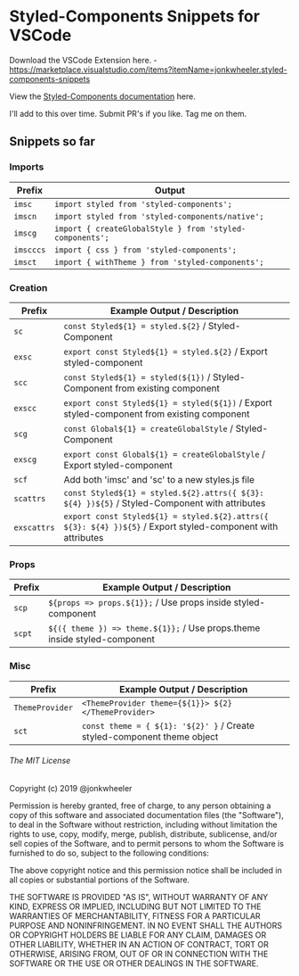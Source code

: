 # Styled-Components Snippets for VSCode

Download the VSCode Extension here. - https://marketplace.visualstudio.com/items?itemName=jonkwheeler.styled-components-snippets

View the [Styled-Components documentation](https://www.styled-components.com/docs) here.

I'll add to this over time. Submit PR's if you like. Tag me on them.

## Snippets so far

### Imports

| Prefix    | Output                                                   |
| --------- | -------------------------------------------------------- |
| `imsc`    | `import styled from 'styled-components';`                |
| `imscn`   | `import styled from 'styled-components/native';`         |
| `imscg`   | `import { createGlobalStyle } from 'styled-components';` |
| `imscccs` | `import { css } from 'styled-components';`               |
| `imsct`   | `import { withTheme } from 'styled-components';`         |

### Creation

| Prefix      | Example Output / Description                                                                                |
| ----------- | ----------------------------------------------------------------------------------------------------------- |
| `sc`        | `const Styled${1} = styled.${2}` / Styled-Component                                                         |
| `exsc`      | `export const Styled${1} = styled.${2}` / Export styled-component                                           |
| `scc`       | `const Styled${1} = styled(${1})` / Styled-Component from existing component                                |
| `exscc`     | `export const Styled${1} = styled(${1})` / Export styled-component from existing component                  |
| `scg`       | `const Global${1} = createGlobalStyle` / Styled-Component                                                   |
| `exscg`     | `export const Global${1} = createGlobalStyle` / Export styled-component                                     |
| `scf`       | Add both 'imsc' and 'sc' to a new styles.js file                                                            |
| `scattrs`   | `const Styled${1} = styled.${2}.attrs({ ${3}: ${4} })${5}` / Styled-Component with attributes               |
| `exscattrs` | `export const Styled${1} = styled.${2}.attrs({ ${3}: ${4} })${5}` / Export styled-component with attributes |

### Props

| Prefix | Example Output / Description                                              |
| ------ | ------------------------------------------------------------------------- |
| `scp`  | `${props => props.${1}};` / Use props inside styled-component             |
| `scpt` | `${({ theme }) => theme.${1}};` / Use props.theme inside styled-component |

### Misc

| Prefix          | Example Output / Description                                            |
| --------------- | ----------------------------------------------------------------------- |
| `ThemeProvider` | `<ThemeProvider theme={${1}}> ${2} </ThemeProvider>`                    |
| `sct`           | `const theme = { ${1}: '${2}' }` / Create styled-component theme object |

###### The MIT License

Copyright (c) 2019 @jonkwheeler

Permission is hereby granted, free of charge, to any person obtaining a copy of this software and associated documentation files (the "Software"), to deal in the Software without restriction, including without limitation the rights to use, copy, modify, merge, publish, distribute, sublicense, and/or sell copies of the Software, and to permit persons to whom the Software is furnished to do so, subject to the following conditions:

The above copyright notice and this permission notice shall be included in all copies or substantial portions of the Software.

THE SOFTWARE IS PROVIDED "AS IS", WITHOUT WARRANTY OF ANY KIND, EXPRESS OR IMPLIED, INCLUDING BUT NOT LIMITED TO THE WARRANTIES OF MERCHANTABILITY, FITNESS FOR A PARTICULAR PURPOSE AND NONINFRINGEMENT. IN NO EVENT SHALL THE AUTHORS OR COPYRIGHT HOLDERS BE LIABLE FOR ANY CLAIM, DAMAGES OR OTHER LIABILITY, WHETHER IN AN ACTION OF CONTRACT, TORT OR OTHERWISE, ARISING FROM, OUT OF OR IN CONNECTION WITH THE SOFTWARE OR THE USE OR OTHER DEALINGS IN THE SOFTWARE.
